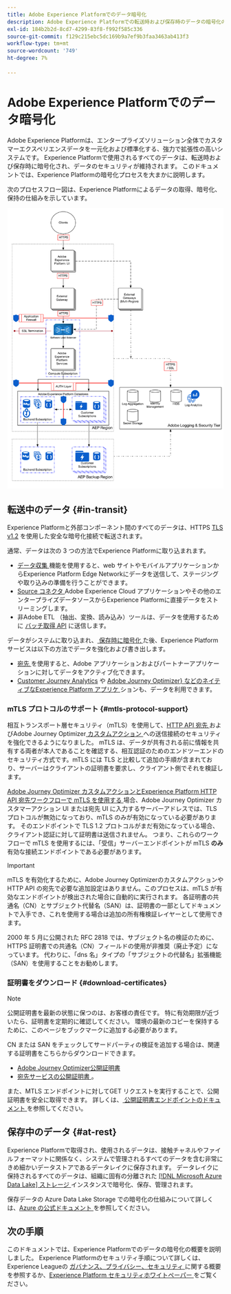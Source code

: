 ```yaml
---
title: Adobe Experience Platformでのデータ暗号化
description: Adobe Experience Platformでの転送時および保存時のデータの暗号化の仕組みを説明します。
exl-id: 184b2b2d-8cd7-4299-83f8-f992f585c336
source-git-commit: f129c215ebc5dc169b9a7ef9b3faa3463ab413f3
workflow-type: tm+mt
source-wordcount: '749'
ht-degree: 7%

---
```


# Adobe Experience Platformでのデータ暗号化

Adobe Experience Platformは、エンタープライズソリューション全体でカスタマーエクスペリエンスデータを一元化および標準化する、強力で拡張性の高いシステムです。 Experience Platformで使用されるすべてのデータは、転送時および保存時に暗号化され、データのセキュリティが維持されます。 このドキュメントでは、Experience Platformの暗号化プロセスを大まかに説明します。

次のプロセスフロー図は、Experience Platformによるデータの取得、暗号化、保持の仕組みを示しています。

![Experience Platformによるデータの取得、暗号化、保持の方法を示す図 ](../images/governance-privacy-security/encryption/flow.png)

## 転送中のデータ {#in-transit}

Experience Platformと外部コンポーネント間のすべてのデータは、HTTPS [TLS v1.2](https://datatracker.ietf.org/doc/html/rfc5246) を使用した安全な暗号化接続で転送されます。

通常、データは次の 3 つの方法でExperience Platformに取り込まれます。

- [ データ収集 ](../../collection/home.md) 機能を使用すると、web サイトやモバイルアプリケーションからExperience Platform Edge Networkにデータを送信して、ステージングや取り込みの準備を行うことができます。
- [Source コネクタ ](../../sources/home.md)Adobe Experience Cloud アプリケーションやその他のエンタープライズデータソースからExperience Platformに直接データをストリーミングします。
- 非Adobe ETL （抽出、変換、読み込み）ツールは、データを使用するために [ バッチ取得 API](../../ingestion/batch-ingestion/overview.md) に送信します。

データがシステムに取り込まれ、[ 保存時に暗号化 ](#at-rest) た後、Experience Platform サービスは以下の方法でデータを強化および書き出します。

- [ 宛先 ](../../destinations/home.md) を使用すると、Adobe アプリケーションおよびパートナーアプリケーションに対してデータをアクティブ化できます。
- [Customer Journey Analytics](https://experienceleague.adobe.com/docs/analytics-platform/using/cja-overview/cja-overview.html?lang=ja) や [Adobe Journey Optimizer&rbrace; などのネイティブなExperience Platform アプリケ ](https://experienceleague.adobe.com/ja/docs/journey-optimizer/using/ajo-home) ションも、データを利用できます。

### mTLS プロトコルのサポート {#mtls-protocol-support}

相互トランスポート層セキュリティ（mTLS）を使用して、[HTTP API 宛先 ](../../destinations/catalog/streaming/http-destination.md) およびAdobe Journey Optimizer[ カスタムアクション ](https://experienceleague.adobe.com/ja/docs/journey-optimizer/using/orchestrate-journeys/about-journey-building/using-custom-actions) への送信接続のセキュリティを強化できるようになりました。 mTLS は、データが共有される前に情報を共有する両者が本人であることを確認する、相互認証のためのエンドツーエンドのセキュリティ方式です。mTLS には TLS と比較して追加の手順が含まれており、サーバーはクライアントの証明書を要求し、クライアント側でそれを検証します。

[Adobe Journey Optimizer カスタムアクションとExperience Platform HTTP API 宛先ワークフローで mTLS を使用する ](https://experienceleague.adobe.com/ja/docs/journey-optimizer/using/configuration/configure-journeys/action-journeys/about-custom-action-configuration) 場合、Adobe Journey Optimizer カスタマーアクション UI または宛先 UI に入力するサーバーアドレスでは、TLS プロトコルが無効になっており、mTLS のみが有効になっている必要があります。 そのエンドポイントで TLS 1.2 プロトコルがまだ有効になっている場合、クライアント認証に対して証明書は送信されません。 つまり、これらのワークフローで mTLS を使用するには、「受信」サーバーエンドポイントが mTLS **のみ** 有効な接続エンドポイントである必要があります。

>[!IMPORTANT]
>
>mTLS を有効化するために、Adobe Journey Optimizerのカスタムアクションや HTTP API の宛先で必要な追加設定はありません。このプロセスは、mTLS が有効なエンドポイントが検出された場合に自動的に実行されます。 各証明書の共通名（CN）とサブジェクト代替名（SAN）は、証明書の一部としてドキュメントで入手でき、これを使用する場合は追加の所有権検証レイヤーとして使用できます。
>
>2000 年 5 月に公開された RFC 2818 では、サブジェクト名の検証のために、HTTPS 証明書での共通名（CN）フィールドの使用が非推奨（廃止予定）になっています。 代わりに、「dns 名」タイプの「サブジェクトの代替名」拡張機能（SAN）を使用することをお勧めします。

### 証明書をダウンロード {#download-certificates}

>[!NOTE]
>
>公開証明書を最新の状態に保つのは、お客様の責任です。 特に有効期限が近づいたら、証明書を定期的に確認してください。 環境の最新のコピーを保持するために、このページをブックマークに追加する必要があります。

CN または SAN をチェックしてサードパーティの検証を追加する場合は、関連する証明書をこちらからダウンロードできます。

- [Adobe Journey Optimizer公開証明書 ](../images/governance-privacy-security/encryption/AJO-public-certificate.pem)
- [ 宛先サービスの公開証明書 ](../images/governance-privacy-security/encryption/destinations-public-cert.pem)。

また、MTLS エンドポイントに対してGET リクエストを実行することで、公開証明書を安全に取得できます。 詳しくは、[ 公開証明書エンドポイントのドキュメント ](../../data-governance/mtls-api/public-certificate-endpoint.md) を参照してください。

## 保存中のデータ {#at-rest}

Experience Platformで取得され、使用されるデータは、接触チャネルやファイルフォーマットに関係なく、システムで管理されるすべてのデータを含む非常にきめ細かいデータストアであるデータレイクに保存されます。 データレイクに保持されるすべてのデータは、組織に固有の分離された [[!DNL Microsoft Azure Data Lake]  ストレージ ](https://docs.microsoft.com/en-us/azure/storage/blobs/data-lake-storage-introduction) インスタンスで暗号化、保存、管理されます。

保存データの Azure Data Lake Storage での暗号化の仕組みについて詳しくは、[Azure の公式ドキュメント ](https://learn.microsoft.com/en-us/azure/storage/common/storage-service-encryption) を参照してください。

## 次の手順

このドキュメントでは、Experience Platformでのデータの暗号化の概要を説明しました。 Experience Platformのセキュリティ手順について詳しくは、Experience Leagueの [ ガバナンス、プライバシー、セキュリティ ](./overview.md) に関する概要を参照するか、[Experience Platform セキュリティホワイトペーパー ](https://www.adobe.com/content/dam/cc/en/security/pdfs/AEP_SecurityOverview.pdf) をご覧ください。
